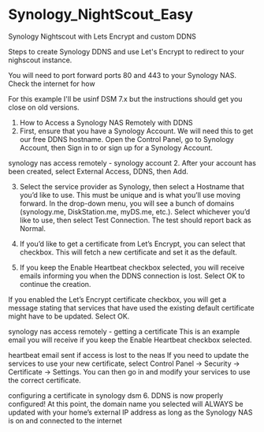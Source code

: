 # Synology_NightScout_Easy
Synology Nightscout with Lets Encrypt and custom DDNS

Steps to create Synology DDNS and use Let's Encrypt to redirect to your nighscout instance. 

You will need to port forward ports 80 and 443 to your Synology NAS. Check the internet for how

For this example I'll be usinf DSM 7.x but the instructions should get you close on old versions. 


1. How to Access a Synology NAS Remotely with DDNS
1. First, ensure that you have a Synology Account. We will need this to get our free DDNS hostname. Open the Control Panel, go to Synology Account, then Sign in to or sign up for a Synology Account.

synology nas access remotely - synology account
2. After your account has been created, select External Access, DDNS, then Add.

3. Select the service provider as Synology, then select a Hostname that you’d like to use. This must be unique and is what you’ll use moving forward. In the drop-down menu, you will see a bunch of domains (synology.me, DiskStation.me, myDS.me, etc.). Select whichever you’d like to use, then select Test Connection. The test should report back as Normal.

4. If you’d like to get a certificate from Let’s Encrypt, you can select that checkbox. This will fetch a new certificate and set it as the default. 

5. If you keep the Enable Heartbeat checkbox selected, you will receive emails informing you when the DDNS connection is lost. Select OK to continue the creation.

If you enabled the Let’s Encrypt certificate checkbox, you will get a message stating that services that have used the existing default certificate might have to be updated. Select OK.

synology nas access remotely - getting a certificate
This is an example email you will receive if you keep the Enable Heartbeat checkbox selected.

heartbeat email sent if access is lost to the neas
If you need to update the services to use your new certificate, select Control Panel -> Security -> Certificate -> Settings. You can then go in and modify your services to use the correct certificate.

configuring a certificate in synology dsm
6. DDNS is now properly configured! At this point, the domain name you selected will ALWAYS be updated with your home’s external IP address as long as the Synology NAS is on and connected to the internet
